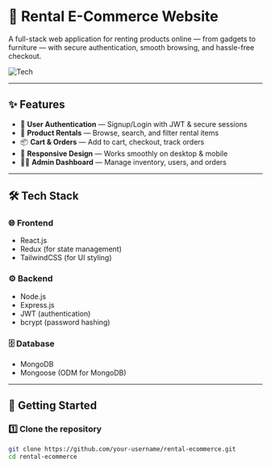 # 🏡 Rental E-Commerce Website  

A full-stack web application for renting products online — from gadgets to furniture — with secure authentication, smooth browsing, and hassle-free checkout.  

![Tech](https://img.shields.io/badge/Stack-MERN-blueviolet?style=for-the-badge) 

---

## ✨ Features  

- 🔑 **User Authentication** — Signup/Login with JWT & secure sessions  
- 🛒 **Product Rentals** — Browse, search, and filter rental items  
- 📦 **Cart & Orders** — Add to cart, checkout, track orders  
- 📱 **Responsive Design** — Works smoothly on desktop & mobile  
- 👩‍💻 **Admin Dashboard** — Manage inventory, users, and orders  

---

## 🛠️ Tech Stack  

### 🌐 Frontend  
- React.js  
- Redux (for state management)  
- TailwindCSS (for UI styling)  

### ⚙️ Backend  
- Node.js  
- Express.js  
- JWT (authentication)  
- bcrypt (password hashing)  

### 🗄️ Database  
- MongoDB  
- Mongoose (ODM for MongoDB)  

---

## 🚀 Getting Started  

### 1️⃣ Clone the repository  
```bash
git clone https://github.com/your-username/rental-ecommerce.git
cd rental-ecommerce
